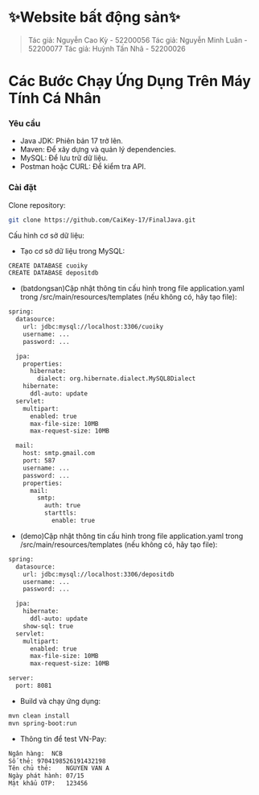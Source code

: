 # ✨Website bất động sản✨
> Tác giả: Nguyễn Cao Kỳ - 52200056
> Tác giả: Nguyễn Minh Luân - 52200077
> Tác giả: Huỳnh Tấn Nhã - 52200026


# Các Bước Chạy Ứng Dụng Trên Máy Tính Cá Nhân

### Yêu cầu
- Java JDK: Phiên bản 17 trở lên.
- Maven: Để xây dựng và quản lý dependencies.
- MySQL: Để lưu trữ dữ liệu.
- Postman hoặc CURL: Để kiểm tra API.
### Cài đặt
Clone repository:
```sh
git clone https://github.com/CaiKey-17/FinalJava.git
```
Cấu hình cơ sở dữ liệu:
- Tạo cơ sở dữ liệu trong MySQL:
```sh
CREATE DATABASE cuoiky
CREATE DATABASE depositdb
```
- (batdongsan)Cập nhật thông tin cấu hình trong file application.yaml trong /src/main/resources/templates (nếu không có, hãy tạo file):
```sh
spring:
  datasource:
    url: jdbc:mysql://localhost:3306/cuoiky
    username: ...
    password: ...

  jpa:
    properties:
      hibernate:
        dialect: org.hibernate.dialect.MySQL8Dialect
    hibernate:
      ddl-auto: update
  servlet:
    multipart:
      enabled: true
      max-file-size: 10MB
      max-request-size: 10MB

  mail:
    host: smtp.gmail.com
    port: 587
    username: ...
    password: ...
    properties:
      mail:
        smtp:
          auth: true
          starttls:
            enable: true

```

- (demo)Cập nhật thông tin cấu hình trong file application.yaml trong /src/main/resources/templates (nếu không có, hãy tạo file):
```sh
spring:
  datasource:
    url: jdbc:mysql://localhost:3306/depositdb
    username: ...
    password: ...

  jpa:
    hibernate:
      ddl-auto: update
    show-sql: true
  servlet:
    multipart:
      enabled: true
      max-file-size: 10MB
      max-request-size: 10MB

server:
  port: 8081

```
- Build và chạy ứng dụng:
```sh
mvn clean install
mvn spring-boot:run
```
- Thông tin để test VN-Pay:
```sh
Ngân hàng:	NCB
Số thẻ:	9704198526191432198
Tên chủ thẻ:	NGUYEN VAN A
Ngày phát hành:	07/15
Mật khẩu OTP:	123456
```
